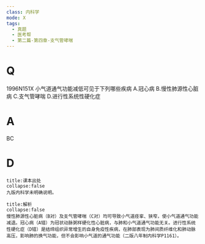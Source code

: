 ```yaml
---
class: 内科学
mode: X
tags:
  - 真题
  - 医考帮
  - 第二篇-第四章-支气管哮喘
---
```


# Q
1996N151X 小气道通气功能减低可见于下列哪些疾病
A.冠心病
B.慢性肺源性心脏病
C.支气管哮喘
D.进行性系统性硬化症

# A
BC
# D
```ad-note
title:课本出处
collapse:false
九版内科学未明确说明。
```

```ad-summary
title:解析
collapse:false
慢性肺源性心脏病（B对）及支气管哮喘（C对）均可导致小气道痉挛、狭窄，使小气道通气功能减退。冠心病（A错）为冠状动脉粥样硬化性心脏病，与肺和小气道通气功能无关。进行性系统性硬化症（D错）是结缔组织异常增生的自身免疫性疾病，在肺部表现为肺间质纤维化和肺动脉高压，影响肺的换气功能，但不会影响小气道的通气功能（二版八年制内科学P1161）。
```

